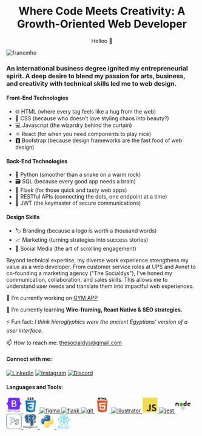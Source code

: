 <h1 align="center">Where Code Meets Creativity: A Growth-Oriented Web Developer</h1>
<p align="center">Helloo 👋</p>

<p align="left"><img src="https://komarev.com/ghpvc/?username=francmho&label=Profile%20views&color=0e75b6&style=flat" alt="francmho" /></p>

<h3>An international business degree ignited my entrepreneurial spirit. A deep desire to blend my passion for arts, business, and creativity with technical skills led me to web design.</h3>

<h4>Front-End Technologies</h4>
<ul>
  <li>🌐 HTML (where every tag feels like a hug from the web)</li>
  <li>🎨 CSS (because who doesn’t love styling chaos into beauty?)</li>
  <li>💻 Javascript (the wizardry behind the curtain)</li>
  <li>⚛️ React (for when you need components to play nice)</li>
  <li>🅱️ Bootstrap (because design frameworks are the fast food of web design)</li>
</ul>

<h4>Back-End Technologies</h4>
<ul>
  <li>🐍 Python (smoother than a snake on a warm rock)</li>
  <li>🗃️ SQL (because every good app needs a brain)</li>
  <li>🧪 Flask (for those quick and tasty web apps)</li>
  <li>🔗 RESTful APIs (connecting the dots, one endpoint at a time)</li>
  <li>🔑 JWT (the keymaster of secure communications)</li>
</ul>

<h4>Design Skills</h4>
<ul>
  <li>🏷️ Branding (because a logo is worth a thousand words)</li>
  <li>📈 Marketing (turning strategies into success stories)</li>
  <li>📱 Social Media (the art of scrolling engagement)</li>
</ul>

<p>Beyond technical expertise, my diverse work experience strengthens my value as a web developer. From customer service roles at UPS and Avnet to co-founding a marketing agency ("The Socialdys"), I've honed my communication, collaboration, and sales skills. This allows me to understand user needs and translate them into impactful web experiences.</p>

<p>🔭 I’m currently working on <a href="https://github.com/4GeeksAcademy/latam-pt30-PROYECTO-FINAL-GYM-WEBAPP">GYM APP</a></p>

<p>🌱 I’m currently learning <strong>Wire-framing, React Native & SEO strategies.</strong></p>

<p>⚡ Fun fact: <em>I think hieroglyphics were the ancient Egyptians’ version of a user interface.</em></p>

<p>📫 How to reach me: <a href="mailto:thesocialdys@gmail.com">thesocialdys@gmail.com</a></p>

<h4 align="left">Connect with me:</h4>
<p align="left">
  <a href="https://www.linkedin.com/in/mfrancisco-morales" target="blank"><img align="center" src="https://raw.githubusercontent.com/rahuldkjain/github-profile-readme-generator/master/src/images/icons/Social/linked-in-alt.svg" alt="LinkedIn" height="30" width="40" /></a>
  <a href="https://www.instagram.com/lossocialdys" target="blank"><img align="center" src="https://raw.githubusercontent.com/rahuldkjain/github-profile-readme-generator/master/src/images/icons/Social/instagram.svg" alt="Instagram" height="30" width="40" /></a>
  <a href="https://discord.gg/3tnq2vf2" target="blank"><img align="center" src="https://raw.githubusercontent.com/rahuldkjain/github-profile-readme-generator/master/src/images/icons/Social/discord.svg" alt="Discord" height="30" width="40" /></a>
</p>

<h4 align="left">Languages and Tools:</h4>
<p align="left"> <a href="https://getbootstrap.com" target="_blank" rel="noreferrer"> <img src="https://raw.githubusercontent.com/devicons/devicon/master/icons/bootstrap/bootstrap-plain-wordmark.svg" alt="bootstrap" width="40" height="40"/> </a> <a href="https://www.w3schools.com/css/" target="_blank" rel="noreferrer"> <img src="https://raw.githubusercontent.com/devicons/devicon/master/icons/css3/css3-original-wordmark.svg" alt="css3" width="40" height="40"/> </a> <a href="https://www.figma.com/" target="_blank" rel="noreferrer"> <img src="https://www.vectorlogo.zone/logos/figma/figma-icon.svg" alt="figma" width="40" height="40"/> </a> <a href="https://flask.palletsprojects.com/" target="_blank" rel="noreferrer"> <img src="https://www.vectorlogo.zone/logos/pocoo_flask/pocoo_flask-icon.svg" alt="flask" width="40" height="40"/> </a> <a href="https://git-scm.com/" target="_blank" rel="noreferrer"> <img src="https://www.vectorlogo.zone/logos/git-scm/git-scm-icon.svg" alt="git" width="40" height="40"/> </a> <a href="https://www.w3.org/html/" target="_blank" rel="noreferrer"> <img src="https://raw.githubusercontent.com/devicons/devicon/master/icons/html5/html5-original-wordmark.svg" alt="html5" width="40" height="40"/> </a> <a href="https://www.adobe.com/in/products/illustrator.html" target="_blank" rel="noreferrer"> <img src="https://www.vectorlogo.zone/logos/adobe_illustrator/adobe_illustrator-icon.svg" alt="illustrator" width="40" height="40"/> </a> <a href="https://developer.mozilla.org/en-US/docs/Web/JavaScript" target="_blank" rel="noreferrer"> <img src="https://raw.githubusercontent.com/devicons/devicon/master/icons/javascript/javascript-original.svg" alt="javascript" width="40" height="40"/> </a> <a href="https://jestjs.io" target="_blank" rel="noreferrer"> <img src="https://www.vectorlogo.zone/logos/jestjsio/jestjsio-icon.svg" alt="jest" width="40" height="40"/> </a> <a href="https://nodejs.org" target="_blank" rel="noreferrer"> <img src="https://raw.githubusercontent.com/devicons/devicon/master/icons/nodejs/nodejs-original-wordmark.svg" alt="nodejs" width="40" height="40"/> </a> <a href="https://www.photoshop.com/en" target="_blank" rel="noreferrer"> <img src="https://raw.githubusercontent.com/devicons/devicon/master/icons/photoshop/photoshop-line.svg" alt="photoshop" width="40" height="40"/> </a> <a href="https://www.postgresql.org" target="_blank" rel="noreferrer"> <img src="https://raw.githubusercontent.com/devicons/devicon/master/icons/postgresql/postgresql-original-wordmark.svg" alt="postgresql" width="40" height="40"/> </a> <a href="https://www.python.org" target="_blank" rel="noreferrer"> <img src="https://raw.githubusercontent.com/devicons/devicon/master/icons/python/python-original.svg" alt="python" width="40" height="40"/> </a> <a href="https://reactjs.org/" target="_blank" rel="noreferrer"> <img src="https://raw.githubusercontent.com/devicons/devicon/master/icons/react/react-original-wordmark.svg" alt="react" width="40" 

<!--
# Where Code Meets Creativity: A Growth-Oriented Web Developer


